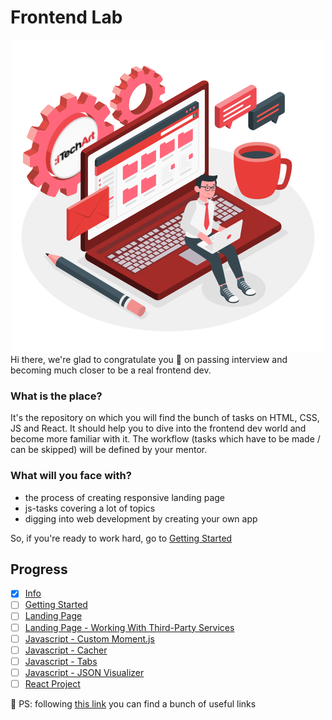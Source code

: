 # Frontend Lab

<div align="center">
  <img src="./assets/work-process.svg" width="500">
</div>
Hi there, we're glad to congratulate you 🎉 on passing interview and becoming much closer to be a real frontend dev.

### What is the place?

It's the repository on which you will find the bunch of tasks on HTML, CSS, JS and React. It should help you to dive into the frontend dev world and become more familiar with it. The workflow (tasks which have to be made / can be skipped) will be defined by your mentor.

### What will you face with?

- the process of creating responsive landing page
- js-tasks covering a lot of topics
- digging into web development by creating your own app

So, if you're ready to work hard, go to [Getting Started](./materials/getting_started.md)

## Progress

- [x] [Info](#frontend-lab)
- [ ] [Getting Started](./materials/getting_started.md)
- [ ] [Landing Page](./materials/landing_page.md)
- [ ] [Landing Page - Working With Third-Party Services](./materials/landing_page_with_data.md)
- [ ] [Javascript - Custom Moment.js](./materials/js/custom_moment_js.md)
- [ ] [Javascript - Cacher](./materials/js/cacher.md)
- [ ] [Javascript - Tabs](./materials/js/tabs.md)
- [ ] [Javascript - JSON Visualizer](./materials/js/json_visualizer.md)
- [ ] [React Project](./materials/react_project.md)

🔮 PS: following [this link](./materials/useful-links.md) you can find a bunch of useful links
